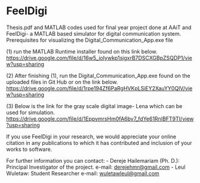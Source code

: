 # FeelDigi
Thesis.pdf and MATLAB codes used for final year project done at AAiT and FeelDigi- a MATLAB based simulator for digital communication system.
Prerequisites for visualizing the Digital_Communication_App.exe file

  (1) run the MATLAB Runtime installer found on this link below.
      https://drive.google.com/file/d/16w5_ioIywkp1sjgxrB7DSCXGBpZSQDP1/view?usp=sharing

  (2) After finishing (1), run the Digital_Communication_App.exe found on the uploaded files in Git Hub or on the link below.
      https://drive.google.com/file/d/1rpe194Zf6PaRgHVKpLSiEY2XauYY0QlV/view?usp=sharing
      
  (3) Below is the link for the gray scale digital image- Lena which can be used for simulation.    
      https://drive.google.com/file/d/1EppvmrsHm0fA6bv7_fdYe61RnIBFT9TI/view?usp=sharing

If you use FeelDigi in your research, we would appreciate your online citation in any publications to which it has contributed and inclusion of your works to software.

For further information you can contact:
                - Dereje Hailemariam (Ph. D.): Principal Investigator of the project. e-mail: derejehmr@gmail.com
                - Leul Wuletaw: Student Researcher e-mail: wuletawleul@gmail.com

